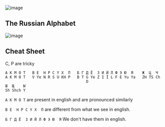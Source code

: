 ![image](https://user-images.githubusercontent.com/19663316/116780249-0aa16680-aa99-11eb-9836-49f5d2f73d46.png)

## The Russian Alphabet

![image](https://user-images.githubusercontent.com/19663316/116780474-b4cdbe00-aa9a-11eb-9d41-7401703d6ed9.png)

## Cheat Sheet

C, P are tricky

```
A K M O T   В Е  Н P C Y X  П   Б Г Д Ё  З И Й Л Ф Э Ю  Я    Ж  Ц  Ч  
A K M O T   V Ye N R S U KH P   B T G Ye Z I Ĭ L F E Yu Ya   ZH TS Ch 
                                    D
Ш  Щ    Ы
Sh Shch Y
```

`A K M O T` are present in english and are pronounced similarly

`В Е  Н P C Y X  П` are different from what we see in english.

`Б Г Д Ё  З И Й Л Ф Э Ю  Я` We don't have them in english.
